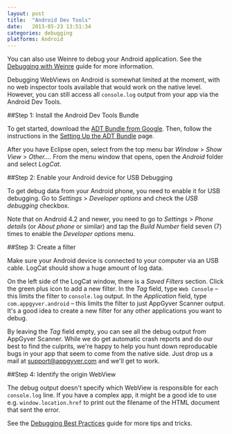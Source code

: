 ```yaml
---
layout: post
title:  "Android Dev Tools"
date:   2013-05-23 13:51:34
categories: debugging
platforms: Android
---
```


You can also use Weinre to debug your Android application. See the [Debugging with Weinre][guide-debugging-weinre] guide for more information.

Debugging WebViews on Android is somewhat limited at the moment, with no web inspector tools available that would work on the native level. However, you can still access all `console.log` output from your app via the Android Dev Tools.

##Step 1: Install the Android Dev Tools Bundle

To get started, download the [ADT Bundle from Google][adt-download]. Then, follow the instructions in the [Setting Up the ADT Bundle][adt-setup] page.

After you have Eclipse open, select from the top menu bar *Window* > *Show View* > *Other...*. From the menu window that opens, open the *Android* folder and select *LogCat*.

##Step 2: Enable your Android device for USB Debugging

To get debug data from your Android phone, you need to enable it for USB debugging. Go to *Settings* > *Developer options* and check the *USB debugging* checkbox.

Note that on Android 4.2 and newer, you need to go to *Settings* > *Phone details* (or *About phone* or similar) and tap the *Build Number* field seven (7) times to enable the *Developer options* menu.

##Step 3: Create a filter

Make sure your Android device is connected to your computer via an USB cable. LogCat should show a huge amount of log data.

On the left side of the LogCat window, there is a *Saved Filters* section. Click the green plus icon to add a new filter. In the *Tag* field, type `Web Console` – this limits the filter to `console.log` output. In the *Application* field, type `com.appgyver.android` – this limits the filter to just AppGyver Scanner output. It's a good idea to create a new filter for any other applications you want to debug.

By leaving the *Tag* field empty, you can see all the debug output from AppGyver Scanner. While we do get automatic crash reports and do our best to find the culprits, we're happy to help you hunt down reproducable bugs in your app that seem to come from the native side. Just drop us a mail at [support@appgyver.com](mailto:support@appgyver.com) and we'll get to work.

##Step 4: Identify the origin WebView

The debug output doesn't specify which WebView is responsible for each `console.log` line. If you have a complex app, it might be a good ide to use e.g. `window.location.href` to print out the filename of the HTML document that sent the error.

See the [Debugging Best Practices][debugging-best-practices] guide for more tips and tricks.


[debugging-best-practices]: /steroids/guides/debugging/best-practices/
[guide-debugging-weinre]: /steroids/guides/debugging/weinre/
[adt-download]: http://developer.android.com/sdk/index.html
[adt-setup]: http://developer.android.com/sdk/installing/bundle.html

